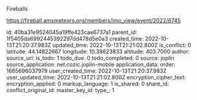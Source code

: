Fireballs

https://fireball.amsmeteors.org/members/imo_view/event/2022/6745

id: 40ba31e9524045a19ffe423cae6737a1
parent_id: 1f5405da6992445392297dd478d5e0a3
created_time: 2022-10-13T21:20:37.983Z
updated_time: 2022-10-13T21:21:02.800Z
is_conflict: 0
latitude: 44.14822667
longitude: 10.38623833
altitude: 403.7000
author: 
source_url: 
is_todo: 1
todo_due: 0
todo_completed: 0
source: joplin
source_application: net.cozic.joplin-mobile
application_data: 
order: 1665696037979
user_created_time: 2022-10-13T21:20:37.983Z
user_updated_time: 2022-10-13T21:21:02.800Z
encryption_cipher_text: 
encryption_applied: 0
markup_language: 1
is_shared: 0
share_id: 
conflict_original_id: 
master_key_id: 
type_: 1